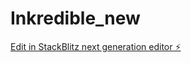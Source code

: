 # Inkredible_new

[Edit in StackBlitz next generation editor ⚡️](https://stackblitz.com/~/github.com/msbhamu008/Inkredible_new)